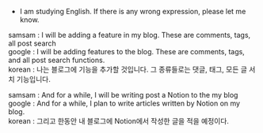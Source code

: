 * I am studying English. If there is any wrong expression, please let me know.

samsam : I will be adding a feature in my blog. These are comments, tags, all post search<br/>
google : I will be adding features to the blog. These are comments, tags, and all post search functions.<br/>
korean : 나는 블로그에 기능을 추가할 것입니다. 그 종류들로는 댓글, 태그, 모든 글 서치 기능입니다.<br/>

samsam : And for a while, I will be writing post a Notion to the my blog<br/>
google : And for a while, I plan to write articles written by Notion on my blog.<br/>
korean : 그리고 한동안 내 블로그에 Notion에서 작성한 글을 적을 예정이다.<br/>